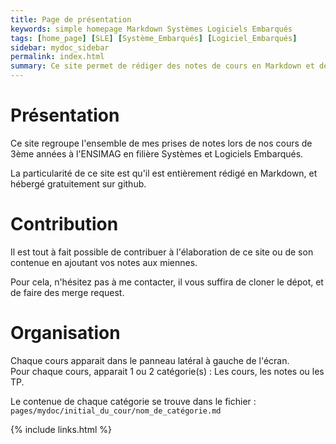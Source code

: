 ```yaml
---
title: Page de présentation
keywords: simple homepage Markdown Systèmes Logiciels Embarqués
tags: [home_page] [SLE] [Système_Embarqués] [Logiciel_Embarqués]
sidebar: mydoc_sidebar
permalink: index.html
summary: Ce site permet de rédiger des notes de cours en Markdown et de retrouver l'ensemble des notes sur un site plutôt bien organisé hébergé gratuitement sur Github.
---
```


# Présentation

Ce site regroupe l'ensemble de mes prises de notes lors de nos cours de 3ème années à l'ENSIMAG en filière Systèmes et Logiciels Embarqués. 

La particularité de ce site est qu'il est entièrement rédigé en Markdown, et hébergé gratuitement sur github.

# Contribution

Il est tout à fait possible de contribuer à l'élaboration de ce site ou de son contenue en ajoutant vos notes aux miennes. 

Pour cela, n'hésitez pas à me contacter, il vous suffira de cloner le dépot, et de faire des merge request.

# Organisation

Chaque cours apparait dans le panneau latéral à gauche de l'écran.  
Pour chaque cours, apparait 1 ou 2 catégorie(s) : Les cours, les notes ou les TP.  

Le contenue de chaque catégorie se trouve dans le fichier :  
` pages/mydoc/initial_du_cour/nom_de_catégorie.md `   


{% include links.html %}
